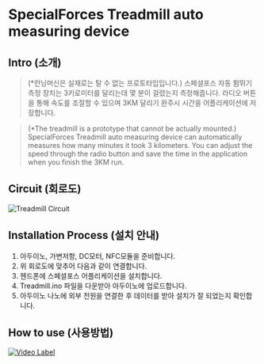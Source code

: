 # SpecialForces Treadmill auto measuring device

## Intro (소개)
> (*런닝머신은 실재로는 탈 수 없는 프로토타입입니다.) 스페셜포스 자동 뜀뛰기 측정 장치는 3키로미터를 달리는데 몇 분이 걸렸는지 측정해줍니다. 
라디오 버튼을 통해 속도를 조절할 수 있으며 3KM 달리기 완주시 시간을 어플리케이션에 저장합니다. 

> (*The treadmill is a prototype that cannot be actually mounted.) SpecialForces Treadmill auto measuring device can automatically measures how many minutes it took 3 kilometers.
You can adjust the speed through the radio button and save the time in the application when you finish the 3KM run.

## Circuit (회로도)
![Treadmill Circuit](https://user-images.githubusercontent.com/26067127/97019788-b5d1e000-158b-11eb-97c2-cf0cc6a01308.png)
</br>

## Installation Process (설치 안내)
1. 아두이노, 가변저항, DC모터, NFC모듈을 준비합니다.
2. 위 회로도에 맞추어 다음과 같이 연결합니다.
3. 헨드폰에 스페셜포스 어플리케이션을 설치합니다.
4. Treadmill.ino 파일을 다운받아 아두이노에 업로드합니다.
5. 아두이노 나노에 외부 전원을 연결한 후 데이터를 받아 설치가 잘 되었는지 확인합니다.

## How to use (사용방법)

[![Video Label](https://user-images.githubusercontent.com/26067127/97776342-9568dd80-1baa-11eb-8d65-f70cee4bcb74.png)](https://youtu.be/r36CFTzhpHg)
